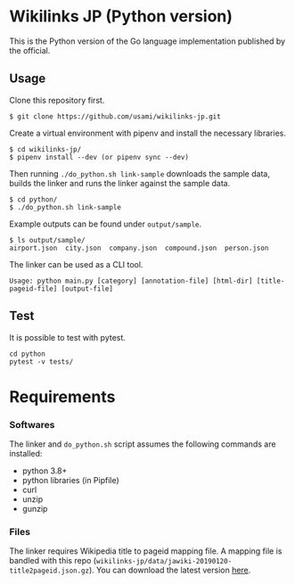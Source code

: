 # Wikilinks JP (Python version)

This is the Python version of the Go language implementation published by the official.

## Usage

Clone this repository first.
```
$ git clone https://github.com/usami/wikilinks-jp.git
```

Create a virtual environment with pipenv and install the necessary libraries.

```
$ cd wikilinks-jp/
$ pipenv install --dev (or pipenv sync --dev)
```

Then running `./do_python.sh link-sample` downloads the sample data, builds the linker and runs the linker against the sample data.

```
$ cd python/
$ ./do_python.sh link-sample
```

Example outputs can be found under `output/sample`.

```
$ ls output/sample/
airport.json  city.json  company.json  compound.json  person.json
```

The linker can be used as a CLI tool.

```
Usage: python main.py [category] [annotation-file] [html-dir] [title-pageid-file] [output-file]
```

## Test

It is possible to test with pytest.

```
cd python
pytest -v tests/
```

# Requirements

### Softwares

The linker and `do_python.sh` script assumes the following commands are installed:

- python 3.8+
- python libraries (in Pipfile)
- curl
- unzip
- gunzip

### Files

The linker requires Wikipedia title to pageid mapping file. A mapping file is bandled with this repo (`wikilinks-jp/data/jawiki-20190120-title2pageid.json.gz`). You can download the latest version [here](https://drive.google.com/drive/folders/1ncZnWgDPFuoKQyqAVIaDnnx85sjsW5cN?usp=sharing).